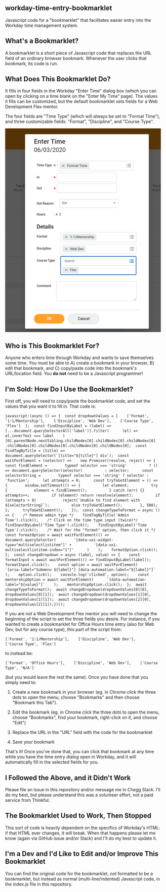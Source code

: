 ## workday-time-entry-bookmarklet
Javascript code for a "bookmarklet" that facilitates easier entry into the Workday time management system.

## What's a Bookmarklet?

A bookmarklet is a short piece of Javascript code that replaces the URL field of an ordinary browser bookmark.  Whenever the user clicks that bookmark,  its code is run.

## What Does This Bookmarklet Do?

It fills in four fields in the Workday "Enter Time" dialog box (which you can open by clicking on a time blank on the "Enter My Time" page).  The values it fills can be customized, but the default bookmarklet sets fields for a Web Development Flex mentor.

The four fields are "Time Type" (which will always be set to "Format Time"), and three customizable fields: "Format", "Discipline", and "Course Type".

![Image of Time Entry Dialog](https://github.com/machineghost/workday-time-entry-bookmarklet/blob/master/EnterTimeDialog.png?raw=true)


## Who is This Bookmarklet For?

Anyone who enters time through Workday and wants to save themselves some time.  You must be able to A) create a bookmark in your browser, B) edit that bookmark, and C) copy/paste code into the bookmark's URL/location field.  You **do not** need to be a Javascript programmer!

## I'm Sold: How Do I Use the Bookmarklet?

First off, you will need to copy/paste the bookmarklet code, and set the values that you want it to fill in.  That code is:

    javascript:(async () => {  const dropdownValues = [    ['Format', '1:1/Mentorship'],    ['Discipline', 'Web Dev'],    ['Course Type', 'Flex']  ];  const findInputByLabel = (label) =>    [...document.querySelectorAll('label')].filter(      (el) => el.innerText === label    )[0].parentNode.nextSibling.childNodes[0].childNodes[0].childNodes[0]      .childNodes[0].childNodes[0].childNodes[0].childNodes[0];  const findTagByTitle = (title) =>    document.querySelector(`[title="${title}"] div`);  const waitForElement = (selector) =>    new Promise((resolve, reject) => {      const findElement =        typeof selector === 'string'          ? () => document.querySelector(selector)          : selector;      const selectorString =        typeof selector === 'string' ? selector : 'function';      let attempts = 0;      const tryToGetElement = () => {        window.setTimeout(() => {          let element;          try {            element = findElement();          } catch (err) {}          attempts++;          if (element) return resolve(element);          if (attempts > 9)            reject(`Unable to find element with ${selectorString}`);          else tryToGetElement();        }, 500);      };      tryToGetElement();    });  const changeTypeToFormat = async () => {    /* Remove admin type */    findTagByTitle('Admin Time').click();    /* Click on the time type input (twice)*/    findInputByLabel('Time Type').click();    findInputByLabel('Time Type').click();    /* Wait for the "format" option, then click it */    const formatOption = await waitForElement(() =>      document.querySelector(        '[data-uxi-widget-type="multiselectlistitem"]' +          '[data-uxi-multiselectlistitem-index="1"]'      )    );    formatOption.click();  };  const changeDropdown = async (label, value) => {    const formatInput = await waitForElement(() => findInputByLabel(label));    formatInput.click();    const option = await waitForElement(      `[aria-label="Submenu ${label}"] [data-automation-label="${label}"]`    );    option.click();    console.log('clicked', option);    const mentorshipOption = await waitForElement(      `[data-automation-label="${value}"]`    );    mentorshipOption.click();  };  await changeTypeToFormat();  await changeDropdown(dropdownValues[0][0], dropdownValues[0][1]);  await changeDropdown(dropdownValues[1][0], dropdownValues[1][1]);  await changeDropdown(dropdownValues[2][0], dropdownValues[2][1]);})();
    
If you are *not* a Web Development Flex mentor you will need to change the beginning of the script to set the three fields you desire.  For instance, if you wanted to create a bookmarklet for Office Hours time entry (also for Web Dev, but for any course type), this part of the script from:

    ['Format', '1:1/Mentorship'],    ['Discipline', 'Web Dev'],    ['Course Type', 'Flex']
   
to instead be:

    ['Format', 'Office Hours'],    ['Discipline', 'Web Dev'],    ['Course Type', 'N/A']
    
(but you would leave the rest the same).  Once you have done that you simply need to:

1. Create a new bookmark in your browser (eg. in Chrome click the three dots to open the menu, choose "Bookmarks" and then choose "Bookmark this Tab").

2. Edit the bookmark (eg. in Chrome click the three dots to open the menu, choose "Bookmarks", find your bookmark, right-click on it, and choose "Edit")

3. Replace the URL in the "URL" field with the code for the bookmarklet

4. Save your bookmark

That's it!  Once you've done that, you can click that bookmark at any time while you have the time entry dialog open in Workday, and it will automatically fill in the selected fields for you.

## I Followed the Above, and it Didn't Work

Please file an issue in this repository and/or message me in Chegg Slack.  I'll do my best, but please understand this was a volunteer effort, not a paid service from Thinkful.

## The Bookmarklet Used to Work, Then Stopped

This sort of code is heavily dependent on the specifics of Workday's HTML: if that HTML ever changes, it will break.  When that happens please let me know (again via GitHub issue and/or Slack) and I'll do my best to update it.

## I'm a Dev and I'd Like to Edit and/or Improve This Bookmarklet

You can find the original code for the bookmarklet, *not* formatted to be a bookmarklet, but instead as normal (multi-line/indented) Javascript code, in the index.js file in this repository.
